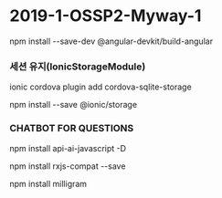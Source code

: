 ﻿2019-1-OSSP2-Myway-1
====================
npm install --save-dev @angular-devkit/build-angular

### 세션 유지(IonicStorageModule)

ionic cordova plugin add cordova-sqlite-storage

npm install --save @ionic/storage

### CHATBOT FOR QUESTIONS

npm install api-ai-javascript -D

npm install rxjs-compat --save

npm install milligram

